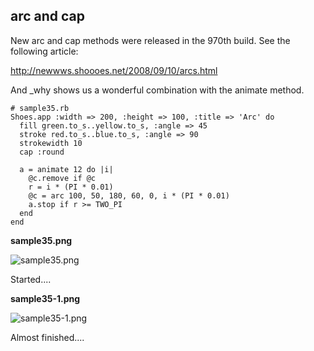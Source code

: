 arc and cap
-----------

New arc and cap methods were released in the 970th build. See the following article: 

<http://newwws.shoooes.net/2008/09/10/arcs.html> <br>

And _why shows us a wonderful combination with the animate method.


	# sample35.rb
	Shoes.app :width => 200, :height => 100, :title => 'Arc' do
	  fill green.to_s..yellow.to_s, :angle => 45
	  stroke red.to_s..blue.to_s, :angle => 90
	  strokewidth 10
	  cap :round
	  
	  a = animate 12 do |i|
	    @c.remove if @c
	    r = i * (PI * 0.01)
	    @c = arc 100, 50, 180, 60, 0, i * (PI * 0.01)
	    a.stop if r >= TWO_PI
	  end
	end

**sample35.png**

![sample35.png](http://www.rin-shun.com/rubylearning/shoes/shoes_tutorial_html/images/sample35.png) <!-- patch -->

Started....

**sample35-1.png**

![sample35-1.png](http://www.rin-shun.com/rubylearning/shoes/shoes_tutorial_html/images/sample35-1.png) <!-- patch -->

Almost finished....

